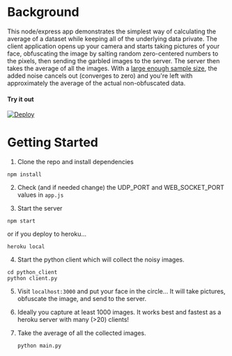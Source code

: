# Background

This node/express app demonstrates the simplest way of calculating the average of a dataset while keeping all of the underlying data private. The client application opens up your camera and starts taking pictures of your face, obfuscating the image by salting random zero-centered numbers to the pixels, then sending the garbled images to the server. The server then takes the average of all the images. With a [large enough sample size](https://en.wikipedia.org/wiki/Law_of_large_numbers), the added noise cancels out (converges to zero) and you're left with approximately the average of the actual non-obfuscated data.

#### Try it out

[![Deploy](https://www.herokucdn.com/deploy/button.svg)](https://heroku.com/deploy)

# Getting Started

1. Clone the repo and install dependencies

  `npm install`

2. Check (and if needed change) the UDP_PORT and WEB_SOCKET_PORT values in `app.js`

3. Start the server

  `npm start`
  
  or if you deploy to heroku...
  
  `heroku local`

4. Start the python client which will collect the noisy images.

  ```
  cd python_client
  python client.py
  ```

5. Visit `localhost:3000` and put your face in the circle... It will take pictures, obfuscate the image, and send to the server.

6. Ideally you capture at least 1000 images. It works best and fastest as a heroku server with many (>20) clients!

7. Take the average of all the collected images.

   `python main.py`
   

